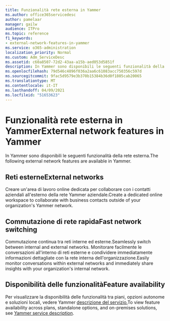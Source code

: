 ```yaml
---
title: Funzionalità rete esterna in Yammer
ms.author: office365servicedesc
author: pamelaar
manager: gailw
audience: ITPro
ms.topic: reference
f1_keywords:
- external-network-features-in-yammer
ms.service: o365-administration
localization_priority: Normal
ms.custom: Adm_ServiceDesc
ms.assetid: c60a8507-72d2-43aa-a15b-aed053d5851f
description: In Yammer sono disponibili le seguenti funzionalità della rete esterna.
ms.openlocfilehash: 79d546c4896f036a2aa6c61083acc750356c597d
ms.sourcegitcommit: 9fac5d9579e3b370b15384b36d0f1805cab20065
ms.translationtype: MT
ms.contentlocale: it-IT
ms.lasthandoff: 04/09/2021
ms.locfileid: "51653623"
---
```

# <a name="external-network-features-in-yammer"></a><span data-ttu-id="d4abc-103">Funzionalità rete esterna in Yammer</span><span class="sxs-lookup"><span data-stu-id="d4abc-103">External network features in Yammer</span></span>

<span data-ttu-id="d4abc-104">In Yammer sono disponibili le seguenti funzionalità della rete esterna.</span><span class="sxs-lookup"><span data-stu-id="d4abc-104">The following external network features are available in Yammer.</span></span>
  
## <a name="external-networks"></a><span data-ttu-id="d4abc-105">Reti esterne</span><span class="sxs-lookup"><span data-stu-id="d4abc-105">External networks</span></span>

<span data-ttu-id="d4abc-106">Creare un'area di lavoro online dedicata per collaborare con i contatti aziendali all'esterno della rete Yammer aziendale.</span><span class="sxs-lookup"><span data-stu-id="d4abc-106">Create a dedicated online workspace to collaborate with business contacts outside of your organization's Yammer network.</span></span>
  
## <a name="fast-network-switching"></a><span data-ttu-id="d4abc-107">Commutazione di rete rapida</span><span class="sxs-lookup"><span data-stu-id="d4abc-107">Fast network switching</span></span>

<span data-ttu-id="d4abc-108">Commutazione continua tra reti interne ed esterne.</span><span class="sxs-lookup"><span data-stu-id="d4abc-108">Seamlessly switch between internal and external networks.</span></span> <span data-ttu-id="d4abc-109">Monitorare facilmente le conversazioni all'interno di reti esterne e condividere immediatamente informazioni dettagliate con la rete interna dell'organizzazione.</span><span class="sxs-lookup"><span data-stu-id="d4abc-109">Easily monitor conversations within external networks and immediately share insights with your organization's internal network.</span></span>
  
## <a name="feature-availability"></a><span data-ttu-id="d4abc-110">Disponibilità delle funzionalità</span><span class="sxs-lookup"><span data-stu-id="d4abc-110">Feature availability</span></span>

<span data-ttu-id="d4abc-111">Per visualizzare la disponibilità delle funzionalità tra piani, opzioni autonome e soluzioni locali, vedere Yammer [descrizione del servizio.](yammer-service-description.md)</span><span class="sxs-lookup"><span data-stu-id="d4abc-111">To view feature availability across plans, standalone options, and on-premises solutions, see [Yammer service description](yammer-service-description.md).</span></span>